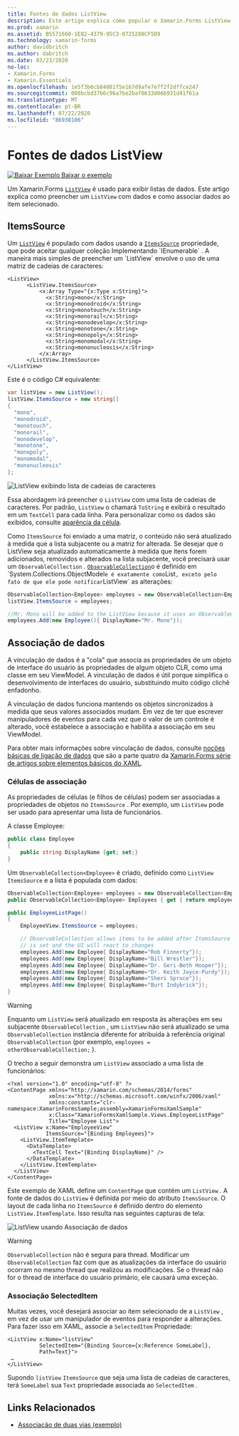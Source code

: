 ```yaml
---
title: Fontes de dados ListView
description: Este artigo explica como popular o Xamarin.Forms ListView com dados e como usar a vinculação de dados com um ListView.
ms.prod: xamarin
ms.assetid: B5571660-1E82-4379-95C3-0725288CF5D9
ms.technology: xamarin-forms
author: davidbritch
ms.author: dabritch
ms.date: 03/23/2020
no-loc:
- Xamarin.Forms
- Xamarin.Essentials
ms.openlocfilehash: 1e5f3b6cb84081f5e167d9afe7e7f2f2dffce247
ms.sourcegitcommit: 008bcbd37b6c96a7be2baf0633d066931d41f61a
ms.translationtype: MT
ms.contentlocale: pt-BR
ms.lasthandoff: 07/22/2020
ms.locfileid: "86938106"
---
```

# <a name="listview-data-sources"></a>Fontes de dados ListView

[![Baixar Exemplo](~/media/shared/download.png) Baixar o exemplo](https://docs.microsoft.com/samples/xamarin/xamarin-forms-samples/userinterface-listview-switchentrytwobinding)

Um Xamarin.Forms [`ListView`](xref:Xamarin.Forms.ListView) é usado para exibir listas de dados. Este artigo explica como preencher um `ListView` com dados e como associar dados ao item selecionado.

## <a name="itemssource"></a>ItemsSource

Um [`ListView`](xref:Xamarin.Forms.ListView) é populado com dados usando a [`ItemsSource`](xref:Xamarin.Forms.ItemsView`1.ItemsSource) propriedade, que pode aceitar qualquer coleção Implementando `IEnumerable` . A maneira mais simples de preencher um `ListView` envolve o uso de uma matriz de cadeias de caracteres:

```xaml
<ListView>
      <ListView.ItemsSource>
          <x:Array Type="{x:Type x:String}">
            <x:String>mono</x:String>
            <x:String>monodroid</x:String>
            <x:String>monotouch</x:String>
            <x:String>monorail</x:String>
            <x:String>monodevelop</x:String>
            <x:String>monotone</x:String>
            <x:String>monopoly</x:String>
            <x:String>monomodal</x:String>
            <x:String>mononucleosis</x:String>
          </x:Array>
      </ListView.ItemsSource>
</ListView>
```

Este é o código C# equivalente:

```csharp
var listView = new ListView();
listView.ItemsSource = new string[]
{
  "mono",
  "monodroid",
  "monotouch",
  "monorail",
  "monodevelop",
  "monotone",
  "monopoly",
  "monomodal",
  "mononucleosis"
};
```

![ListView exibindo lista de cadeias de caracteres](data-and-databinding-images/itemssource-simple.png)

Essa abordagem irá preencher o `ListView` com uma lista de cadeias de caracteres. Por padrão, `ListView` o chamará `ToString` e exibirá o resultado em um `TextCell` para cada linha. Para personalizar como os dados são exibidos, consulte [aparência da célula](~/xamarin-forms/user-interface/listview/customizing-cell-appearance.md).

Como `ItemsSource` foi enviado a uma matriz, o conteúdo não será atualizado à medida que a lista subjacente ou a matriz for alterada. Se desejar que o ListView seja atualizado automaticamente à medida que itens forem adicionados, removidos e alterados na lista subjacente, você precisará usar um `ObservableCollection` . [`ObservableCollection`](xref:System.Collections.ObjectModel.ObservableCollection`1)o é definido em `System.Collections.ObjectModel` e é exatamente como `List` , exceto pelo fato de que ele pode notificar `ListView` as alterações:

```csharp
ObservableCollection<Employee> employees = new ObservableCollection<Employee>();
listView.ItemsSource = employees;

//Mr. Mono will be added to the ListView because it uses an ObservableCollection
employees.Add(new Employee(){ DisplayName="Mr. Mono"});
```

## <a name="data-binding"></a>Associação de dados

A vinculação de dados é a "cola" que associa as propriedades de um objeto de interface do usuário às propriedades de algum objeto CLR, como uma classe em seu ViewModel. A vinculação de dados é útil porque simplifica o desenvolvimento de interfaces do usuário, substituindo muito código clichê enfadonho.

A vinculação de dados funciona mantendo os objetos sincronizados à medida que seus valores associados mudam. Em vez de ter que escrever manipuladores de eventos para cada vez que o valor de um controle é alterado, você estabelece a associação e habilita a associação em seu ViewModel.

Para obter mais informações sobre vinculação de dados, consulte [noções básicas de ligação de dados](~/xamarin-forms/xaml/xaml-basics/data-binding-basics.md) que são a parte quatro da [ Xamarin.Forms série de artigos sobre elementos básicos do XAML](~/xamarin-forms/xaml/xaml-basics/index.md).

### <a name="binding-cells"></a>Células de associação

As propriedades de células (e filhos de células) podem ser associadas a propriedades de objetos no `ItemsSource` . Por exemplo, um `ListView` pode ser usado para apresentar uma lista de funcionários.

A classe Employee:

```csharp
public class Employee
{
    public string DisplayName {get; set;}
}
```

Um `ObservableCollection<Employee>` é criado, definido como `ListView` `ItemsSource` e a lista é populada com dados:

```csharp
ObservableCollection<Employee> employees = new ObservableCollection<Employee>();
public ObservableCollection<Employee> Employees { get { return employees; }}

public EmployeeListPage()
{
    EmployeeView.ItemsSource = employees;

    // ObservableCollection allows items to be added after ItemsSource
    // is set and the UI will react to changes
    employees.Add(new Employee{ DisplayName="Rob Finnerty"});
    employees.Add(new Employee{ DisplayName="Bill Wrestler"});
    employees.Add(new Employee{ DisplayName="Dr. Geri-Beth Hooper"});
    employees.Add(new Employee{ DisplayName="Dr. Keith Joyce-Purdy"});
    employees.Add(new Employee{ DisplayName="Sheri Spruce"});
    employees.Add(new Employee{ DisplayName="Burt Indybrick"});
}
```

> [!WARNING]
> Enquanto um `ListView` será atualizado em resposta às alterações em seu subjacente `ObservableCollection` , um `ListView` não será atualizado se uma `ObservableCollection` instância diferente for atribuída à referência original `ObservableCollection` (por exemplo, `employees = otherObservableCollection;` ).

O trecho a seguir demonstra um `ListView` associado a uma lista de funcionários:

```xaml
<?xml version="1.0" encoding="utf-8" ?>
<ContentPage xmlns="http://xamarin.com/schemas/2014/forms"
             xmlns:x="http://schemas.microsoft.com/winfx/2006/xaml"
             xmlns:constants="clr-namespace:XamarinFormsSample;assembly=XamarinFormsXamlSample"
             x:Class="XamarinFormsXamlSample.Views.EmployeeListPage"
             Title="Employee List">
  <ListView x:Name="EmployeeView"
            ItemsSource="{Binding Employees}">
    <ListView.ItemTemplate>
      <DataTemplate>
        <TextCell Text="{Binding DisplayName}" />
      </DataTemplate>
    </ListView.ItemTemplate>
  </ListView>
</ContentPage>
```

Este exemplo de XAML define um `ContentPage` que contém um `ListView` . A fonte de dados do `ListView` é definida por meio do atributo `ItemsSource`. O layout de cada linha no `ItemsSource` é definido dentro do elemento `ListView.ItemTemplate`. Isso resulta nas seguintes capturas de tela:

![ListView usando Associação de dados](data-and-databinding-images/bound-data.png)

> [!WARNING]
> `ObservableCollection` não é segura para thread. Modificar um `ObservableCollection` faz com que as atualizações da interface do usuário ocorram no mesmo thread que realizou as modificações. Se o thread não for o thread de interface do usuário primário, ele causará uma exceção.

### <a name="binding-selecteditem"></a>Associação SelectedItem

Muitas vezes, você desejará associar ao item selecionado de a `ListView` , em vez de usar um manipulador de eventos para responder a alterações. Para fazer isso em XAML, associe a `SelectedItem` Propriedade:

```xaml
<ListView x:Name="listView"
          SelectedItem="{Binding Source={x:Reference SomeLabel},
          Path=Text}">
 …
</ListView>
```

Supondo `listView` `ItemsSource` que seja uma lista de cadeias de caracteres, terá `SomeLabel` sua `Text` propriedade associada ao `SelectedItem` .

## <a name="related-links"></a>Links Relacionados

- [Associação de duas vias (exemplo)](https://docs.microsoft.com/samples/xamarin/xamarin-forms-samples/userinterface-listview-switchentrytwobinding)
